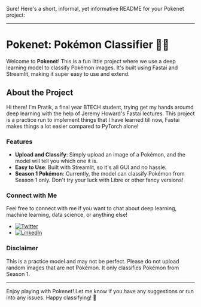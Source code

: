 Sure! Here's a short, informal, yet informative README for your Pokenet project:

---

# Pokenet: Pokémon Classifier 🐱‍👤

Welcome to **Pokenet**! This is a fun little project where we use a deep learning model to classify Pokémon images. It's built using Fastai and Streamlit, making it super easy to use and extend.

## About the Project
Hi there! I'm Pratik, a final year BTECH student, trying get my hands aroumd deep learning with the help of Jeremy Howard's Fastai lectures. This project is a practice run to implement things that I have learned till now, Fastai makes things a lot easier compared to PyTorch alone!

### Features
- **Upload and Classify**: Simply upload an image of a Pokémon, and the model will tell you which one it is.
- **Easy to Use**: Built with Streamlit, so it's all GUI and no hassle.
- **Season 1 Pokémon**: Currently, the model can classify Pokémon from Season 1 only. Don't try your luck with Libre or other fancy versions!

### Connect with Me
Feel free to connect with me if you want to chat about deep learning, machine learning, data science, or anything else!

- [![Twitter](https://img.icons8.com/ios-filled/50/000000/twitter.png)](https://twitter.com/pratik_csv)
- [![LinkedIn](https://img.icons8.com/ios-filled/50/000000/linkedin.png)](https://www.linkedin.com/in/pratik-bokade-b15466230/)

### Disclaimer
This is a practice model and may not be perfect. Please do not upload random images that are not Pokémon. It only classifies Pokémon from Season 1.

---

Enjoy playing with Pokenet! Let me know if you have any suggestions or run into any issues. Happy classifying! 🚀